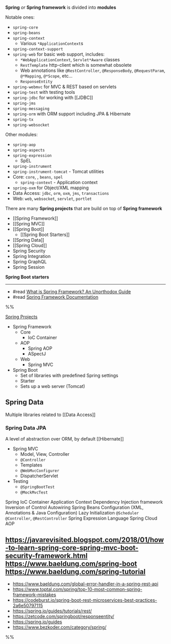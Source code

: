 **Spring** *or* **Spring framework** is divided into **modules** 

Notable ones:

- `spring-core` 
- `spring-beans`
- `spring-context` 
	- Various `*ApplicationContext`s
- `spring-context-support`
- `spring-web` for basic web support, includes:
	- `*WebApplicationContext`, `Servlet*Aware` classes
	- `RestTemplate` http-client which is somewhat obsolete
	- Web annotations like `@RestController`, `@ResponseBody`, `@RequestParam`, `@*Mapping`, `@*Scope`, etc...
	- `ResponseEntity`
- `spring-webmvc` for MVC & REST based on servlets
- `spring-test` with testing tools
- `spring-jdbc` for working with [[JDBC]]
- `spring-jms`
- `spring-messaging`
- `spring-orm` with ORM support including JPA & Hibernate
- `spring-tx`
- `spring-websocket`

Other modules:

- `spring-aop`
- `spring-aspects`
- `spring-expression`
	- SpEL
- `spring-instrument`
- `spring-instrument-tomcat` - Tomcat utilities
- Core: `core`, , `beans`, `spel`
	- `spring-context` - Application context
- `spring-oxm` for Object/XML mapping
- Data Access: `jdbc`, `orm`, `oxm`, `jms`, `transactions`
- Web: `web`, `websocket`, `servlet`, `portlet`















There are many **Spring projects** that are build on top of **Spring framework**

- [[Spring Framework]]
- [[Spring MVC]]
- [[Spring Boot]]
	- [[Spring Boot Starters]]
- [[Spring Data]]
- [[Spring Cloud]]
- Spring  Security
- Spring Integration
- Spring GraphQL
- Spring Session

**Spring Boot starters**

---

- #read [What is Spring Framework? An Unorthodox Guide](https://www.marcobehler.com/guides/spring-framework)
- #read [Spring Framework Documentation](https://docs.spring.io/spring-framework/docs/current/reference/html/index.html)



%%

[Spring Projects](https://spring.io/projects)
- Spring Framework
	- Core
		- IoC Container
	- AOP
		- Spring AOP
		- ASpectJ
	- Web
		- Spring MVC
- Spring Boot
	- Set of libraries with predefined Spring settings
	- Starter
	- Sets up a web server (Tomcat)


## Spring Data
Multiple libraries related to [[Data Access]]
	
### Spring Data JPA
A level of abstraction over ORM, by default [[Hibernate]]

- Spring MVC
	- Model, View, Controller
	- `@Controller`
	- Templates
	- `@WebMvcConfigurer`
	- DispatcherServlet
- Testing
	- `@SpringBootTest`
	- `@MockMvcTest`

Spring IoC Container
Application Context
Dependency Injection framework
Inversion of Control
Autowiring
Spring Beans
Configuration (XML, Annotations & Java Configuration)
Lazy Initialization
`@Scheduler`
`@Controller`, `@RestController`
Spring Expression Language
Spring Cloud
AOP

https://javarevisited.blogspot.com/2018/01/how-to-learn-spring-core-spring-mvc-boot-security-framework.html
https://www.baeldung.com/spring-boot
https://www.baeldung.com/spring-tutorial
---

- https://www.baeldung.com/global-error-handler-in-a-spring-rest-api
- https://www.toptal.com/spring/top-10-most-common-spring-framework-mistakes
- https://codeburst.io/spring-boot-rest-microservices-best-practices-2a6e50797115
- https://spring.io/guides/tutorials/rest/
- https://zetcode.com/springboot/responseentity/
- https://spring.io/guides
- https://www.bezkoder.com/category/spring/


%% 